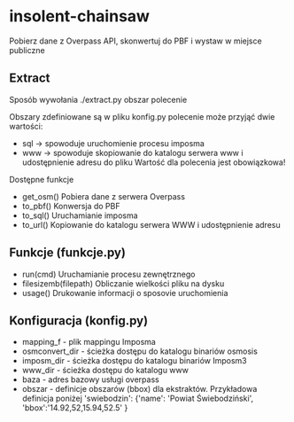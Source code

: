 # insolent-chainsaw
Pobierz dane z Overpass API, skonwertuj do PBF i wystaw w miejsce publiczne

## Extract
Sposób wywołania
./extract.py obszar polecenie

Obszary zdefiniowane są w pliku konfig.py
polecenie może przyjąć dwie wartości:
* sql -> spowoduje uruchomienie procesu imposma
* www -> spowoduje skopiowanie do katalogu serwera www i udostępnienie adresu do pliku
Wartość dla polecenia jest obowiązkowa!


Dostępne funkcje
* get_osm()
  Pobiera dane z serwera Overpass
* to_pbf()
  Konwersja do PBF
* to_sql()
  Uruchamianie imposma
* to_url()
  Kopiowanie do katalogu serwera WWW i udostępnienie adresu

## Funkcje (funkcje.py)

* run(cmd)
  Uruchamianie procesu zewnętrznego
* filesizemb(filepath)
  Obliczanie wielkości pliku na dysku
* usage()
  Drukowanie informacji o sposovie uruchomienia

## Konfiguracja (konfig.py)

* mapping_f - plik mappingu Imposma
* osmconvert_dir - ścieżka dostępu do katalogu binariów osmosis
* imposm_dir - ścieżka dostępu do katalogu binariów Imposm3
* www_dir - ścieżka dostępu do katalogu www
* baza - adres bazowy usługi overpass
* obszar - definicje obszarów (bbox) dla ekstraktów. Przykładowa definicja poniżej
        'swiebodzin':
          {'name': 'Powiat Świebodziński',
           'bbox':'14.92,52,15.94,52.5'
          }
